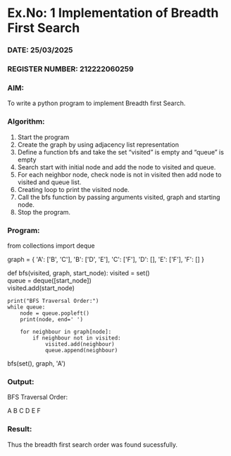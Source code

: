 # Ex.No: 1  Implementation of Breadth First Search 
### DATE: 25/03/2025                                                                           
### REGISTER NUMBER: 212222060259 
### AIM: 
To write a python program to implement Breadth first Search. 
### Algorithm:
1. Start the program
2. Create the graph by using adjacency list representation
3. Define a function bfs and take the set “visited” is empty and “queue” is empty
4. Search start with initial node and add the node to visited and queue.
5. For each neighbor node, check node is not in visited then add node to visited and queue list.
6.  Creating loop to print the visited node.
7.   Call the bfs function by passing arguments visited, graph and starting node.
8.   Stop the program.
### Program:
from collections import deque

graph = {
    'A': ['B', 'C'],
    'B': ['D', 'E'],
    'C': ['F'],
    'D': [],
    'E': ['F'],
    'F': []
}

def bfs(visited, graph, start_node):
    visited = set()              
    queue = deque([start_node])   
    visited.add(start_node)

    print("BFS Traversal Order:")
    while queue:
        node = queue.popleft()
        print(node, end=' ')

        for neighbour in graph[node]:
            if neighbour not in visited:
                visited.add(neighbour)
                queue.append(neighbour)

bfs(set(), graph, 'A')

### Output:

BFS Traversal Order:

A B C D E F

### Result:

Thus the breadth first search order was found sucessfully. 








